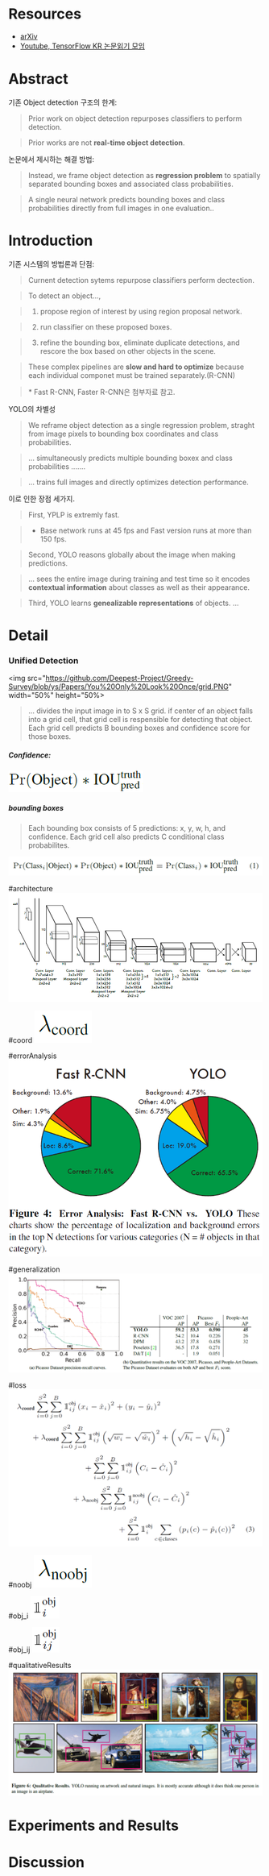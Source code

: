 # Resources
* [arXiv](https://arxiv.org/abs/1506.02640)
* [Youtube, TensorFlow KR 논문읽기 모임](https://www.youtube.com/watch?v=eTDcoeqj1_w&t=396s&list=PLlMkM4tgfjnJhhd4wn5aj8fVTYJwIpWkS&index=18)

# Abstract
기존 Object detection 구조의 한계:
> Prior work on object detection repurposes classifiers to perform detection.

> Prior works are not **real-time object detection**.

논문에서 제시하는 해결 방법:
> Instead, we frame object detection as **regression problem** to spatially separated bounding boxes and associated class probabilities.

> A single neural network predicts bounding boxes and class probabilities directly from full images in one evaluation..

# Introduction
기존 시스템의 방법론과 단점:
> Curnent detection sytems repurpose classifiers perform dectection.

> To detect an object...,

> 1) propose region of interest by using region proposal network.

> 2) run classifier on these proposed boxes.

> 3) refine the bounding box, eliminate duplicate detections, and rescore the box based on other objects in the scene.

> These complex pipelines are **slow and hard to optimize** because each individual componet must be trained separately.(R-CNN)

> \* Fast R-CNN, Faster R-CNN은 첨부자료 참고.

YOLO의 차별성
> We reframe object detection as a single regression problem, straght from image pixels to bounding box coordinates and class probabilities.

> ... simultaneously predicts multiple bounding boxex and class probabilities .......

> ... trains full images and directly optimizes detection performance. 

이로 인한 장점 세가지.

> First, YPLP is extremly fast.

> * Base network runs at 45 fps and Fast version runs at more than 150 fps.

> Second, YOLO reasons globally about the image when making predictions.

> ... sees the entire image during training and test time so it encodes **contextual information** about classes as well as their appearance.

> Third, YOLO learns **genealizable representations** of objects.
...

# Detail
### Unified Detection

<img src="https://github.com/Deepest-Project/Greedy-Survey/blob/ys/Papers/You%20Only%20Look%20Once/grid.PNG" width="50%" height="50%>

> ... divides the input image in to S x S grid.
> if center of an object falls into a grid cell, that grid cell is respensible for detecting that object. 
> Each grid cell predicts B bounding boxes and confidence score for those boxes.

##### Confidence: 
<img src="https://github.com/Deepest-Project/Greedy-Survey/blob/ys/Papers/You%20Only%20Look%20Once/confidence.PNG?raw=true">

##### bounding boxes

> Each bounding  box consists of 5 predictions: x, y, w, h, and confidence.
> Each grid cell also predicts C conditional class probabilites.

<img src="https://github.com/Deepest-Project/Greedy-Survey/blob/ys/Papers/You%20Only%20Look%20Once/class-specific-confidence-scores.PNG?raw=true">



#architecture
![](https://github.com/Deepest-Project/Greedy-Survey/blob/ys/Papers/You%20Only%20Look%20Once/architecture.PNG?raw=true)



#coord
![](https://github.com/Deepest-Project/Greedy-Survey/blob/ys/Papers/You%20Only%20Look%20Once/coord.PNG?raw=true)

#errorAnalysis
![](https://github.com/Deepest-Project/Greedy-Survey/blob/ys/Papers/You%20Only%20Look%20Once/errorAnalysis.PNG?raw=true)

#generalization
![](https://github.com/Deepest-Project/Greedy-Survey/blob/ys/Papers/You%20Only%20Look%20Once/generalization.PNG?raw=true)

#loss
![](https://github.com/Deepest-Project/Greedy-Survey/blob/ys/Papers/You%20Only%20Look%20Once/loss.PNG?raw=true)

#noobj
![](https://github.com/Deepest-Project/Greedy-Survey/blob/ys/Papers/You%20Only%20Look%20Once/noobj.PNG?raw=true)

#obj_i
![](https://github.com/Deepest-Project/Greedy-Survey/blob/ys/Papers/You%20Only%20Look%20Once/obj_i.PNG?raw=true)

#obj_ij
![](https://github.com/Deepest-Project/Greedy-Survey/blob/ys/Papers/You%20Only%20Look%20Once/obj_ij.PNG?raw=true)

#qualitativeResults
![](https://github.com/Deepest-Project/Greedy-Survey/blob/ys/Papers/You%20Only%20Look%20Once/qualitativeResults.PNG?raw=true)


# Experiments and Results

# Discussion
